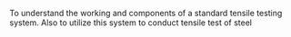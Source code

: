 To understand the working and components of a standard tensile testing system. Also to utilize this system to conduct tensile test of steel


